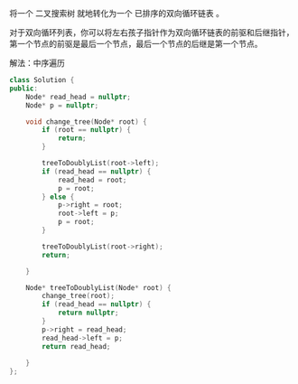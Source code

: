 <!--
 * @Author: huangqianfei
 * @Date: 2023-10-06 10:36:05
 * @LastEditTime: 2023-10-06 10:36:19
 * @Description: 
-->
将一个 二叉搜索树 就地转化为一个 已排序的双向循环链表 。

对于双向循环列表，你可以将左右孩子指针作为双向循环链表的前驱和后继指针，第一个节点的前驱是最后一个节点，最后一个节点的后继是第一个节点。

解法：中序遍历
```cpp
class Solution {
public:
    Node* read_head = nullptr;
    Node* p = nullptr;

    void change_tree(Node* root) {
        if (root == nullptr) {
            return;
        }

        treeToDoublyList(root->left);
        if (read_head == nullptr) {
            read_head = root;
            p = root;
        } else {
            p->right = root;
            root->left = p;
            p = root;
        }

        treeToDoublyList(root->right);
        return;

    }

    Node* treeToDoublyList(Node* root) {
        change_tree(root);
        if (read_head == nullptr) {
            return nullptr;
        }
        p->right = read_head;
        read_head->left = p;
        return read_head;
        
    }
};
```